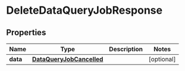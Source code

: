 

# DeleteDataQueryJobResponse


## Properties

| Name | Type | Description | Notes |
|------------ | ------------- | ------------- | -------------|
|**data** | [**DataQueryJobCancelled**](DataQueryJobCancelled.md) |  |  [optional] |



